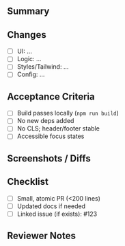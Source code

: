 ## Summary
<!-- 1-2 sentences: what changed -->

## Changes
- [ ] UI: …
- [ ] Logic: …
- [ ] Styles/Tailwind: …
- [ ] Config: …

## Acceptance Criteria
- [ ] Build passes locally (`npm run build`)
- [ ] No new deps added
- [ ] No CLS; header/footer stable
- [ ] Accessible focus states

## Screenshots / Diffs
<!-- attach screenshot or diff summary -->

## Checklist
- [ ] Small, atomic PR (<200 lines)
- [ ] Updated docs if needed
- [ ] Linked issue (if exists): #123

## Reviewer Notes
<!-- steps for reviewer to verify -->
